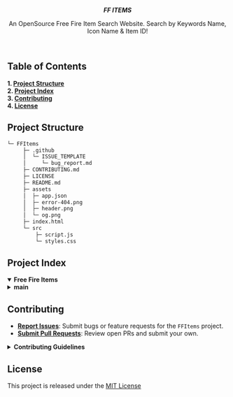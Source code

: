 <p align="center">
    <em><b>FF ITEMS</b></em>
</p>
<p align="center">An OpenSource Free Fire Item Search Website. Search by Keywords Name, Icon Name & Item ID!</p>
<br>

## Table of Contents
<b>1. [Project Structure](#project-structure)<br>
2. [Project Index](#project-index)<br>
3. [Contributing](#contributing)<br>
4. [License](#license)
</b>

## Project Structure

```sh
└─ FFItems
     ├─ .github
     │  └─ ISSUE_TEMPLATE
     │     └─ bug_report.md
     ├─ CONTRIBUTING.md
     ├─ LICENSE
     ├─ README.md
     ├─ assets
     │  ├─ app.json
     │  ├─ error-404.png
     │  ├─ header.png
     │  └─ og.png
     ├─ index.html
     └─ src
         ├─ script.js
         └─ styles.css
```

## Project Index
<details open>
  <summary><b>Free Fire Items</b></summary>
    <details>
        <summary><b>main</b></summary>
        <blockquote>
            <table>
                <tr><td><b><a href="https://github.com/starexxx/FFItems/blob/main/README.md">README.md</a></b></td></tr>
                <tr><td><b><a href="https://github.com/starexxx/FFItems/blob/main/LICENSE">LICENSE</a></b></td></tr>
                <tr><td><b><a href="https://github.com/starexxx/FFItems/tree/main/assets/">assets/</a></b></td></tr>
                <tr><td><b><a href="https://github.com/starexxx/FFItems/tree/main/src/">src/</a></b></td></tr>
                <tr><td><b><a href="https://github.com/starexxx/FFItems/blob/main/index.html">index.html</a></b></td></tr>
            </table>
        </blockquote>
        <details>
            <summary><b>assets</b></summary>
            <blockquote>
                <table>
                    <tr><td><b><a href="https://github.com/starexxx/FFItems/blob/main/assets/error-404.png">error-404.png</a></b></td></tr>
                    <tr><td><b><a href="https://github.com/starexxx/FFItems/blob/main/assets/og.png">og.png</a></b></td></tr>
                    <tr><td><b><a href="https://github.com/starexxx/FFItems/blob/main/assets/app.json">app.json</a></b></td></tr>
                    <tr><td><b><a href="https://github.com/starexxx/FFItems/blob/main/assets/header.png">header.png</a></b></td></tr>
                </table>
            </blockquote>
        </details>
        <details>
            <summary><b>static</b></summary>
            <blockquote>
                <table>
                    <tr><td><b><a href="https://github.com/starexxx/FFItems/blob/main/src/styles.css">styles.css</a></b></td></tr>
                    <tr><td><b><a href="https://github.com/starexxx/FFItems/blob/main/src/script.js">script.js</a></b></td></tr>
                </table>
            </blockquote>
        </details>
    </details>
</details>

## Contributing
- **[Report Issues](https://github.com/starexxx/FFItems/issues)**: Submit bugs or feature requests for the `FFItems` project.
- **[Submit Pull Requests](https://github.com/starexxx/FFItems/blob/main/CONTRIBUTING.md)**: Review open PRs and submit your own.

<details closed>
<summary><b>Contributing Guidelines</b></summary>

1. **Fork the Repository**: Start by forking the project repository to your GitHub account.
2. **Clone Locally**: Clone the forked repository to your local machine using a git client.
   ```sh
   git clone https://github.com/starexxx/FFItems
   ```
3. **Create a New Branch**: Always work on a new branch, giving it a descriptive name.
   ```sh
   git checkout -b new-feature-x
   ```
4. **Make Your Changes**: Develop and test your changes locally.
5. **Commit Your Changes**: Commit with a clear message describing your updates.
   ```sh
   git commit -m 'Implemented new feature x.'
   ```
6. **Push to GitHub**: Push the changes to your forked repository.
   ```sh
   git push origin new-feature-x
   ```
7. **Submit a Pull Request**: Create a PR against the original project repository. Clearly describe the changes and their motivations.
8. **Review**: Once your PR is reviewed and approved, it will be merged into the main branch. Congratulations on your contribution!
</details>

## License

This project is released under the [MIT License](LICENSE)
